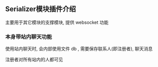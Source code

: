 ## Serializer模块插件介绍 

主要用于其它模块的支撑模块, 提供 websocket 功能 

### 本身带站内聊天功能

使用站内聊天时, 会内部使用文件 db , 需要保存联系人(即注册者), 聊天消息

注册者对所有站内的人都可见